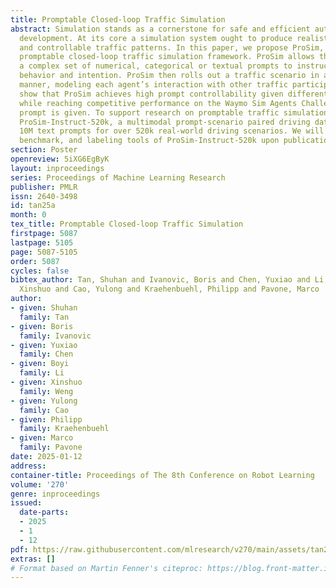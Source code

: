 ```yaml
---
title: Promptable Closed-loop Traffic Simulation
abstract: Simulation stands as a cornerstone for safe and efficient autonomous driving
  development. At its core a simulation system ought to produce realistic, reactive,
  and controllable traffic patterns. In this paper, we propose ProSim, a multimodal
  promptable closed-loop traffic simulation framework. ProSim allows the user to give
  a complex set of numerical, categorical or textual prompts to instruct each agent’s
  behavior and intention. ProSim then rolls out a traffic scenario in a closed-loop
  manner, modeling each agent’s interaction with other traffic participants. Our experiments
  show that ProSim achieves high prompt controllability given different user prompts,
  while reaching competitive performance on the Waymo Sim Agents Challenge when no
  prompt is given. To support research on promptable traffic simulation, we create
  ProSim-Instruct-520k, a multimodal prompt-scenario paired driving dataset with over
  10M text prompts for over 520k real-world driving scenarios. We will release data,
  benchmark, and labeling tools of ProSim-Instruct-520k upon publication.
section: Poster
openreview: 5iXG6EgByK
layout: inproceedings
series: Proceedings of Machine Learning Research
publisher: PMLR
issn: 2640-3498
id: tan25a
month: 0
tex_title: Promptable Closed-loop Traffic Simulation
firstpage: 5087
lastpage: 5105
page: 5087-5105
order: 5087
cycles: false
bibtex_author: Tan, Shuhan and Ivanovic, Boris and Chen, Yuxiao and Li, Boyi and Weng,
  Xinshuo and Cao, Yulong and Kraehenbuehl, Philipp and Pavone, Marco
author:
- given: Shuhan
  family: Tan
- given: Boris
  family: Ivanovic
- given: Yuxiao
  family: Chen
- given: Boyi
  family: Li
- given: Xinshuo
  family: Weng
- given: Yulong
  family: Cao
- given: Philipp
  family: Kraehenbuehl
- given: Marco
  family: Pavone
date: 2025-01-12
address:
container-title: Proceedings of The 8th Conference on Robot Learning
volume: '270'
genre: inproceedings
issued:
  date-parts:
  - 2025
  - 1
  - 12
pdf: https://raw.githubusercontent.com/mlresearch/v270/main/assets/tan25a/tan25a.pdf
extras: []
# Format based on Martin Fenner's citeproc: https://blog.front-matter.io/posts/citeproc-yaml-for-bibliographies/
---
```

